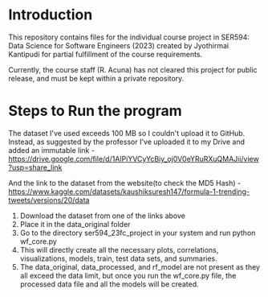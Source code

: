 ﻿# Introduction
This repository contains files for the individual course project in SER594: Data Science for Software Engineers (2023) created by Jyothirmai Kantipudi for partial fulfillment of the course requirements.

Currently, the course staff (R. Acuna) has not cleared this project for public release, and must be kept within a private repository.

# Steps to Run the program

The dataset I've used exceeds 100 MB so I couldn't upload it to GitHub. Instead, as suggested by the professor I've uploaded it to my Drive and added an immutable link - https://drive.google.com/file/d/1AIPiYVCyYcBiy_oj0V0eYRuRXuQMAJii/view?usp=share_link

And the link to the dataset from the website(to check the MD5 Hash) - https://www.kaggle.com/datasets/kaushiksuresh147/formula-1-trending-tweets/versions/20/data

1. Download the dataset from one of the links above
2. Place it in the data_original folder
3. Go to the directory ser594_23fc_project in your system and run python wf_core.py
4. This will directly create all the necessary plots, correlations, visualizations, models, train, test data sets, and summaries.
5. The data_original, data_processed, and rf_model are not present as they all exceed the data limit, but once you run the wf_core.py file, the processed data file and all the models will be created. 
